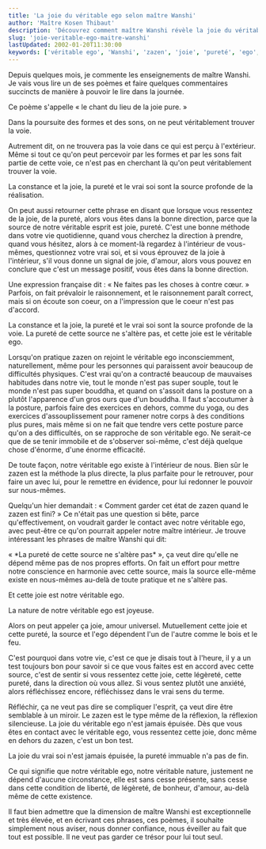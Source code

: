 ```yaml
---
title: 'La joie du véritable ego selon maître Wanshi'
author: 'Maître Kosen Thibaut'
description: 'Découvrez comment maître Wanshi révèle la joie du véritable ego à travers le zazen et la source pure de notre esprit.'
slug: 'joie-veritable-ego-maitre-wanshi'
lastUpdated: 2002-01-20T11:30:00
keywords: ['véritable ego', 'Wanshi', 'zazen', 'joie', 'pureté', 'ego', 'voie', 'réflexion', 'esprit', 'amour universel']
---
```


Depuis quelques mois, je commente les enseignements de maître Wanshi. Je
vais vous lire un de ses poèmes et faire quelques commentaires succincts
de manière à pouvoir le lire dans la journée.

Ce poème s'appelle « le chant du lieu de la joie pure. »

Dans la poursuite des formes et des sons, on ne peut véritablement
trouver la voie.

Autrement dit, on ne trouvera pas la voie dans ce qui est perçu à
l'extérieur. Même si tout ce qu'on peut percevoir par les formes et par
les sons fait partie de cette voie, ce n'est pas en cherchant là qu'on
peut véritablement trouver la voie.

La constance et la joie, la pureté et le vrai soi sont la source
profonde de la réalisation.

On peut aussi retourner cette phrase en disant que lorsque vous
ressentez de la joie, de la pureté, alors vous êtes dans la bonne
direction, parce que la source de notre véritable esprit est joie,
pureté. C'est une bonne méthode dans votre vie quotidienne, quand vous
cherchez la direction à prendre, quand vous hésitez, alors à ce
moment-là regardez à l'intérieur de vous-mêmes, questionnez votre vrai
soi, et si vous éprouvez de la joie à l'intérieur, s'il vous donne un
signal de joie, d'amour, alors vous pouvez en conclure que c'est un
message positif, vous êtes dans la bonne direction.

Une expression française dit : « Ne faites pas les choses à contre
cœur. » Parfois, on fait prévaloir le raisonnement, et le raisonnement
paraît correct, mais si on écoute son coeur, on a l'impression que le
coeur n'est pas d'accord.

La constance et la joie, la pureté et le vrai soi sont la source
profonde de la voie. La pureté de cette source ne s'altère pas, et cette
joie est le véritable ego.

Lorsqu'on pratique zazen on rejoint le véritable ego inconsciemment,
naturellement, même pour les personnes qui paraissent avoir beaucoup de
difficultés physiques. C'est vrai qu'on a contracté beaucoup de
mauvaises habitudes dans notre vie, tout le monde n'est pas super
souple, tout le monde n'est pas super bouddha, et quand on s'assoit dans
la posture on a plutôt l'apparence d'un gros ours que d'un bouddha. Il
faut s'accoutumer à la posture, parfois faire des exercices en dehors,
comme du yoga, ou des exercices d'assouplissement pour ramener notre
corps à des conditions plus pures, mais même si on ne fait que tendre
vers cette posture parce qu'on a des difficultés, on se rapproche de son
véritable ego. Ne serait-ce que de se tenir immobile et de s'observer
soi-même, c'est déjà quelque chose d'énorme, d'une énorme efficacité.

De toute façon, notre véritable ego existe à l'intérieur de nous. Bien
sûr le zazen est la méthode la plus directe, la plus parfaite pour le
retrouver, pour faire un avec lui, pour le remettre en évidence, pour
lui redonner le pouvoir sur nous-mêmes.

Quelqu'un hier demandait : « Comment garder cet état de zazen quand le
zazen est fini? » Ce n'était pas une question si bête, parce
qu'effectivement, on voudrait garder le contact avec notre véritable
ego, avec peut-être ce qu'on pourrait appeler notre maître intérieur. Je
trouve intéressant les phrases de maître Wanshi qui dit:

« \*La pureté de cette source ne s'altère pas\* », ça veut dire qu'elle
ne dépend même pas de nos propres efforts. On fait un effort pour mettre
notre conscience en harmonie avec cette source, mais la source elle-même
existe en nous-mêmes au-delà de toute pratique et ne s'altère pas.

Et cette joie est notre véritable ego.

La nature de notre véritable ego est joyeuse.

Alors on peut appeler ça joie, amour universel. Mutuellement cette joie
et cette pureté, la source et l'ego dépendent l'un de l'autre comme le
bois et le feu.

C'est pourquoi dans votre vie, c'est ce que je disais tout à l'heure, il
y a un test toujours bon pour savoir si ce que vous faites est en accord
avec cette source, c'est de sentir si vous ressentez cette joie, cette
légèreté, cette pureté, dans la direction où vous allez. Si vous sentez
plutôt une anxiété, alors réfléchissez encore, réfléchissez dans le vrai
sens du terme.

Réfléchir, ça ne veut pas dire se compliquer l'esprit, ça veut dire être
semblable à un miroir. Le zazen est le type même de la réflexion, la
réflexion silencieuse. La joie du véritable ego n'est jamais épuisée.
Dès que vous êtes en contact avec le véritable ego, vous ressentez cette
joie, donc même en dehors du zazen, c'est un bon test.

La joie du vrai soi n'est jamais épuisée, la pureté immuable n'a pas de
fin.

Ce qui signifie que notre véritable ego, notre véritable nature,
justement ne dépend d'aucune circonstance, elle est sans cesse présente,
sans cesse dans cette condition de liberté, de légèreté, de bonheur,
d'amour, au-delà même de cette existence.

Il faut bien admettre que la dimension de maître Wanshi est
exceptionnelle et très élevée, et en écrivant ces phrases, ces poèmes,
il souhaite simplement nous aviser, nous donner confiance, nous éveiller
au fait que tout est possible. Il ne veut pas garder ce trésor pour lui
tout seul.
